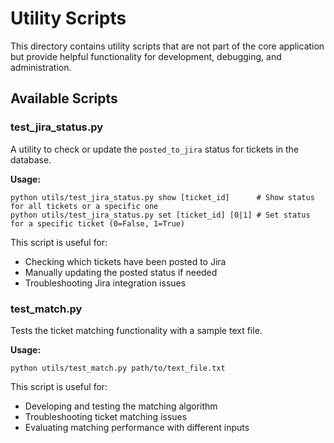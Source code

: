 # Utility Scripts

This directory contains utility scripts that are not part of the core application but provide helpful functionality for development, debugging, and administration.

## Available Scripts

### test_jira_status.py

A utility to check or update the `posted_to_jira` status for tickets in the database.

**Usage:**
```
python utils/test_jira_status.py show [ticket_id]      # Show status for all tickets or a specific one
python utils/test_jira_status.py set [ticket_id] [0|1] # Set status for a specific ticket (0=False, 1=True)
```

This script is useful for:
- Checking which tickets have been posted to Jira
- Manually updating the posted status if needed
- Troubleshooting Jira integration issues

### test_match.py

Tests the ticket matching functionality with a sample text file.

**Usage:**
```
python utils/test_match.py path/to/text_file.txt
```

This script is useful for:
- Developing and testing the matching algorithm
- Troubleshooting ticket matching issues
- Evaluating matching performance with different inputs
